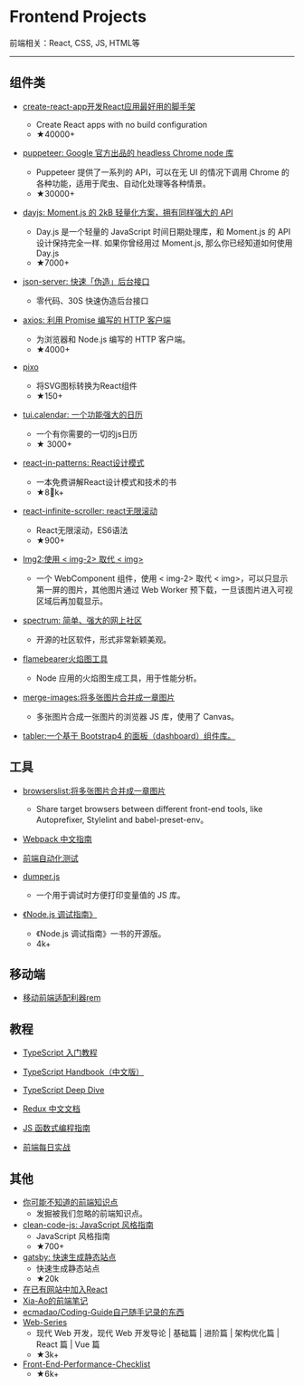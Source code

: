 # Frontend Projects

前端相关：React, CSS, JS, HTML等

---

## 组件类

- [create-react-app开发React应用最好用的脚手架](https://github.com/facebook/create-react-app)

  - Create React apps with no build configuration
  - ★40000+

- [puppeteer: Google 官方出品的 headless Chrome node 库](https://github.com/GoogleChrome/puppeteer)

  - Puppeteer 提供了一系列的 API，可以在无 UI 的情况下调用 Chrome 的各种功能，适用于爬虫、自动化处理等各种情景。
  - ★30000+

- [dayjs: Moment.js 的 2kB 轻量化方案，拥有同样强大的 API](https://github.com/xx45/dayjs)

  - Day.js 是一个轻量的 JavaScript 时间日期处理库，和 Moment.js 的 API 设计保持完全一样. 如果你曾经用过 Moment.js, 那么你已经知道如何使用 Day.js
  - ★7000+

- [json-server: 快速「伪造」后台接口](https://github.com/typicode/json-server?utm_source=gold_browser_extension)

  - 零代码、30S 快速伪造后台接口

- [axios: 利用 Promise 编写的 HTTP 客户端](https://github.com/axios/axios)
  - 为浏览器和 Node.js 编写的 HTTP 客户端。
  - ★4000+

- [pixo](https://github.com/c8r/pixo)
  - 将SVG图标转换为React组件
  - ★150+
- [tui.calendar: 一个功能强大的日历](https://github.com/nhnent/tui.calendar)
  - 一个有你需要的一切的js日历
  - ★ 3000+
- [react-in-patterns: React设计模式](https://github.com/krasimir/react-in-patterns)
  - 一本免费讲解React设计模式和技术的书
  - ★8k+
- [react-infinite-scroller: react无限滚动](https://github.com/CassetteRocks/react-infinite-scroller)
  - React无限滚动，ES6语法
  - ★900+
- [Img2:使用 < img-2> 取代 < img>](https://github.com/RevillWeb/img-2)
  - 一个 WebComponent 组件，使用 < img-2> 取代 < img>，可以只显示第一屏的图片，其他图片通过 Web Worker 预下载，一旦该图片进入可视区域后再加载显示。
- [spectrum: 简单、强大的网上社区](https://github.com/withspectrum/spectrum)
  - 开源的社区软件，形式非常新颖美观。
- [flamebearer火焰图工具](https://github.com/mapbox/flamebearer)
  - Node 应用的火焰图生成工具，用于性能分析。
- [merge-images:将多张图片合并成一章图片](https://github.com/lukechilds/merge-images)
  - 多张图片合成一张图片的浏览器 JS 库，使用了 Canvas。
- [tabler:一个基于 Bootstrap4 的面板（dashboard）组件库。](https://github.com/tabler/tabler)

## 工具

- [browserslist:将多张图片合并成一章图片](https://github.com/lukechilds/merge-images)
  - Share target browsers between different front-end tools, like Autoprefixer, Stylelint and babel-preset-env。

- [Webpack 中文指南](https://zhaoda.net/webpack-handbook/)

- [前端自动化测试](https://github.com/karma-runner/karma)

- [dumper.js](https://github.com/zeeshanu/dumper.js)

  - 一个用于调试时方便打印变量值的 JS 库。

- [《Node.js 调试指南》](https://github.com/nswbmw/node-in-debugging)
  - 《Node.js 调试指南》一书的开源版。
  - 4k+

## 移动端

- [移动前端适配利器rem](http://www.alloyteam.com/2016/03/mobile-web-adaptation-tool-rem/)

## 教程

- [TypeScript 入门教程](https://ts.xcatliu.com/basics/type-assertion.html)
- [TypeScript Handbook（中文版）](https://legacy.gitbook.com/book/zhongsp/typescript-handbook/details)
- [TypeScript Deep Dive](https://basarat.gitbooks.io/typescript/content/)

- [Redux 中文文档](http://www.redux.org.cn/)

- [JS 函数式编程指南](https://legacy.gitbook.com/book/llh911001/mostly-adequate-guide-chinese/details)

- [前端每日实战](https://github.com/comehope/front-end-daily-challenges)

## 其他

- [你可能不知道的前端知识点](https://github.com/justjavac/the-front-end-knowledge-you-may-not-know)
  - 发掘被我们忽略的前端知识点。
- [clean-code-js: JavaScript 风格指南](https://github.com/CassetteRocks/react-infinite-scroller)
  - JavaScript 风格指南
  - ★700+
- [gatsby: 快速生成静态站点](https://github.com/gatsbyjs/gatsby)
  - 快速生成静态站点
  - ★20k
- [在已有网站中加入React](https://reactjs.org/docs/add-react-to-a-website.html)
- [Xia-Ao的前端笔记](https://github.com/Xia-Ao/Notes)
- [ecmadao/Coding-Guide自己随手记录的东西](https://github.com/ecmadao/Coding-Guide)
- [Web-Series](https://github.com/wxyyxc1992/Web-Series)
  - 现代 Web 开发，现代 Web 开发导论 | 基础篇 | 进阶篇 | 架构优化篇 | React 篇 | Vue 篇
  - ★3k+
- [Front-End-Performance-Checklist](https://github.com/thedaviddias/Front-End-Performance-Checklist)
  - ★6k+
